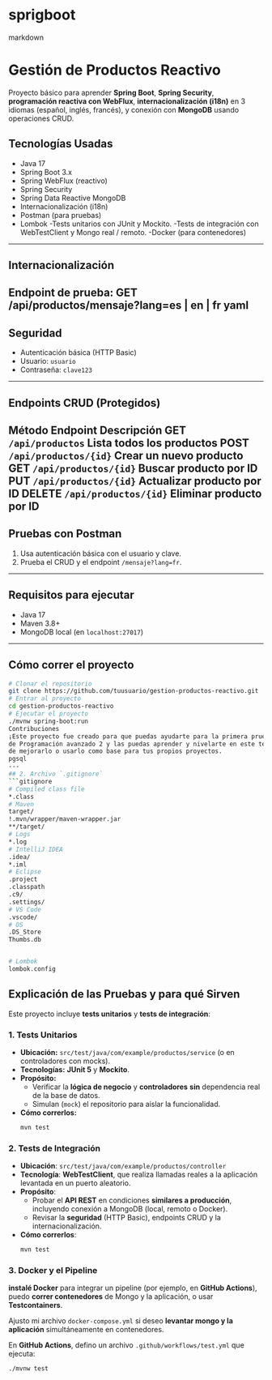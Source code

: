 # sprigboot
markdown
# Gestión de Productos Reactivo
Proyecto básico para aprender **Spring Boot**, **Spring Security**, **programación
reactiva con WebFlux**, **internacionalización (i18n)** en 3 idiomas (español, inglés,
francés), y conexión con **MongoDB** usando operaciones CRUD.
## Tecnologías Usadas
- Java 17
- Spring Boot 3.x
- Spring WebFlux (reactivo)
- Spring Security
- Spring Data Reactive MongoDB
- Internacionalización (i18n)
- Postman (para pruebas)
- Lombok
-Tests unitarios con JUnit y Mockito.
-Tests de integración con WebTestClient y Mongo real / remoto.
-Docker (para contenedores)
---
## Internacionalización
Endpoint de prueba:
GET /api/productos/mensaje?lang=es | en | fr
yaml
---
## Seguridad
- Autenticación básica (HTTP Basic)
- Usuario: `usuario`
- Contraseña: `clave123`
---
## Endpoints CRUD (Protegidos)
Método Endpoint Descripción
GET `/api/productos` Lista todos los productos
POST `/api/productos/{id}` Crear un nuevo producto
GET `/api/productos/{id}` Buscar producto por ID
PUT `/api/productos/{id}` Actualizar producto por ID
DELETE `/api/productos/{id}` Eliminar producto por ID
---
## Pruebas con Postman

1. Usa autenticación básica con el usuario y clave.
2. Prueba el CRUD y el endpoint `/mensaje?lang=fr`.
---


## Requisitos para ejecutar
- Java 17
- Maven 3.8+
- MongoDB local (en `localhost:27017`)
---


## Cómo correr el proyecto
```bash
# Clonar el repositorio
git clone https://github.com/tuusuario/gestion-productos-reactivo.git
# Entrar al proyecto
cd gestion-productos-reactivo
# Ejecutar el proyecto
./mvnw spring-boot:run
Contribuciones
¡Este proyecto fue creado para que puedas ayudarte para la primera prueba de Lenguaje
de Programación avanzado 2 y las puedas aprender y nivelarte en este tema. Siéntete libre
de mejorarlo o usarlo como base para tus propios proyectos.
pgsql
---
## 2. Archivo `.gitignore`
```gitignore
# Compiled class file
*.class
# Maven
target/
!.mvn/wrapper/maven-wrapper.jar
**/target/
# Logs
*.log
# IntelliJ IDEA
.idea/
*.iml
# Eclipse
.project
.classpath
.c9/
.settings/
# VS Code
.vscode/
# OS
.DS_Store
Thumbs.db


# Lombok
lombok.config

```
## Explicación de las Pruebas y para qué Sirven

Este proyecto incluye **tests unitarios** y **tests de integración**:

### 1. Tests Unitarios

- **Ubicación:** `src/test/java/com/example/productos/service` (o en controladores con mocks).
- **Tecnologías:** **JUnit 5** y **Mockito**.
- **Propósito:**
  - Verificar la **lógica de negocio** y **controladores** **sin** dependencia real de la base de datos.
  - Simulan (`mock`) el repositorio para aislar la funcionalidad.
- **Cómo correrlos:**
  ```bash
  mvn test

### 2. Tests de Integración

- **Ubicación**: `src/test/java/com/example/productos/controller`
- **Tecnología**: **WebTestClient**, que realiza llamadas reales a la aplicación levantada en un puerto aleatorio.
- **Propósito**:
  - Probar el **API REST** en condiciones **similares a producción**, incluyendo conexión a MongoDB (local, remoto o Docker).
  - Revisar la **seguridad** (HTTP Basic), endpoints CRUD y la internacionalización.
- **Cómo correrlos**:
  ```bash
  mvn test

### 3. Docker y el Pipeline

**instalé Docker** para integrar un pipeline (por ejemplo, en **GitHub Actions**), puedo **correr contenedores** de Mongo y la aplicación, o usar **Testcontainers**.

Ajusto mi archivo `docker-compose.yml` si deseo **levantar mongo y la aplicación** simultáneamente en contenedores.

En **GitHub Actions**, defino un archivo `.github/workflows/test.yml` que ejecuta:
```bash
./mvnw test
